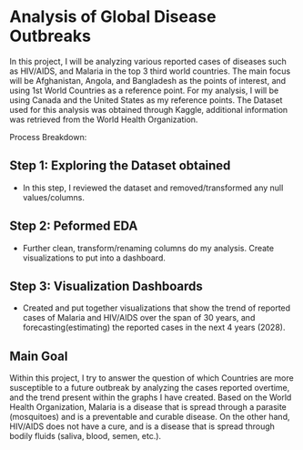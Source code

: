# Analysis of Global Disease Outbreaks 

In this project, I will be analyzing various reported cases of diseases such as HIV/AIDS, and Malaria in the top 3 third world countries. The main focus will be Afghanistan, Angola, and Bangladesh as the points of interest, and using 1st World Countries as a reference point. For my analysis, I will be using Canada and the United States as my reference points. The Dataset used for this analysis was obtained through Kaggle, additional information was retrieved from the World Health Organization. 

Process Breakdown: 

## Step 1: Exploring the Dataset obtained 
- In this step, I reviewed the dataset and removed/transformed any null values/columns.

## Step 2: Peformed EDA 
- Further clean, transform/renaming columns do my analysis. Create visualizations to put into a dashboard.

## Step 3: Visualization Dashboards
- Created and put together visualizations that show the trend of reported cases of Malaria and HIV/AIDS over the span of 30 years, and forecasting(estimating) the reported cases in the next 4 years (2028).

## Main Goal 
Within this project, I try to answer the question of which Countries are more susceptible to a future outbreak by analyzing the cases reported overtime, and the trend present within the graphs I have created. Based on the World Health Organization, Malaria is a disease that is spread through a parasite (mosquitoes) and is a preventable and curable disease. On the other hand, HIV/AIDS does not have a cure, and is a disease that is spread through bodily fluids (saliva, blood, semen, etc.). 


